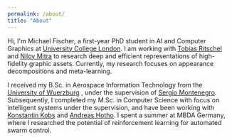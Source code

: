 ```yaml
---
permalink: /about/
title: "About"
---
```


Hi, I'm Michael Fischer, a first-year PhD student in AI and Computer Graphics at [University College London](https://www.ucl.ac.uk).
I am working with [Tobias Ritschel](http://www.homepages.ucl.ac.uk/~ucactri/) and [Niloy Mitra](http://www0.cs.ucl.ac.uk/staff/n.mitra/)
to research deep and efficient representations of high-fidelity graphic assets. 
Currently, my research focuses on appearance decompositions and meta-learning.

I received my B.Sc. in Aerospace Information Technology from the [University of Wuerzburg](https://www.uni-wuerzburg.de/startseite)
, under the supervision of [Sergio Montenegro](https://www.informatik.uni-wuerzburg.de/aerospaceinfo/mitarbeiter/montenegro).
Subsequently, I completed my M.Sc. in Computer Science with focus on intelligent systems under the supervision, and have 
been working with [Konstantin Kobs](https://www.informatik.uni-wuerzburg.de/datascience/staff/kobs) and [Andreas Hotho](https://www.informatik.uni-wuerzburg.de/datascience/staff/hotho). 
I spent a summer at MBDA Germany, where I researched the potential of reinforcement learning for 
automated swarm control.
